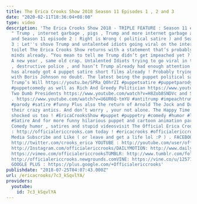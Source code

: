 ```yaml
---
title: The Erica Crooks Show 2018 Season 11 Episodes 1 , 2 and 3
date: "2020-02-11T18:36:04+08:00"
type: video
description: 'The Erica Crooks Show 2018 - TRIPLE FEATURE : Season 11 episode 1 :
  " Trump , internet garbage , pigs , Trump and more internet garbage and Trump "
  and Season 11 episode 2 : Right is Wrong ( political satire ) and Season 11 episode
  3 : Let''s shove Trump and untalented idiots going viral on the internet down the
  toilet The Erica Crooks Show returns with a statement that’s probably on many people’s
  minds already. “You mean to tell me Trump didn’t get impeached yet ? “ #impeachtrump
  A new year , same old crap. Untalented Idiots trying to go viral in the internet
  , destructive police , and hasn’t Trump already had enough attention ? That clown
  has already got 4 puppet satire short films already ! Probably trying to compete
  with Boris Johnson no doubt. The latest being the puppet political satire short
  Trump’s Will https://youtu.be/SPRa_Q0hrZI #puppetsatire #puppetparody #funnypuppets
  #puppetcomedy as well as Rich And Greedy Politician https://www.youtube.com/watch?v=5YBTRQbUE74
  Two Dumb Presidents https://www.youtube.com/watch?v=H8Zob8SNDVc and Send me to Jail
  . https://www.youtube.com/watch?v=U6UR6Q-tmYU #antitrump #impeachtrump #puppetry
  #parody #satire #funny Plus also the return of Arnold The Jock and Dr LeBrick in
  their crazy antics. And don’t worry , your not alone. The Happy Time Murders trailer
  shocked us too ! #EricaCrooksShow #puppet #puppetry #comedy #humor #lol #funny #funnyvideos
  #Satire And for more funny hilarious puppet and cartoon animation parodies , Dark
  Comedy humor , satires and stupid videosvisit The Official Erica Crooks Website
  : http://officialericcrooks.com today ! #ericacrooks #officialericcrooks For Social
  Media Subscribe and Like ( or leave and get a life lol :P ) . FACEBOOK : http://facebook.com/officialericcrooksTWITTER:
  http://twitter.com/crooks_erica YOUTUBE : http://youtube.com/user/officialericcrooksINSTAGRAM:
  http://Instagram.com/officialericcrooks/DAILYMOTION: http://www.dailymotion.com/user/officialericcrooks/1VIMEO:
  https://vimeo.com/officialericcrooksTUMBLR: http://www.tumblr.com/follow/officialericcrooksNEWGROUNDS:
  http://officialericcrooks.newgrounds.comVINE: https://vine.co/u/1257143407999610880
  GOOGLE PLUS : https://plus.google.com/+Officialericcrooks'
publishdate: "2018-07-25T04:07:43.000Z"
url: /ericacrooks/7c3_kSqvlYA/
providers:
  youtube:
    id: 7c3_kSqvlYA
---
```


